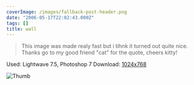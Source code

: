 ```yaml
---
coverImage: /images/fallback-post-header.png
date: "2006-05-17T22:02:43.000Z"
tags: []
title: wall
---
```


> This image was made realy fast but i tihnk it turned out quite nice. Thanks go to my good friend "cat" for the quote, cheers kitty!

Used: Lightwave 7.5, Photoshop 7
Download: [1024x768](https://www.mikecann.co.uk/Images/Art-Full/wall.jpg)

![Thumb](https://www.mikecann.co.uk/Images/Art-Thumbs/wall.gif "Thumb")
